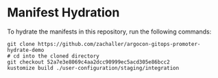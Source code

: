 # Manifest Hydration

To hydrate the manifests in this repository, run the following commands:

```shell
git clone https://github.com/zachaller/argocon-gitops-promoter-hydrate-demo
# cd into the cloned directory
git checkout 52a7e3e8069c4aa2dcc90999ec5acd305e86bcc2
kustomize build ./user-configuration/staging/integration
```
